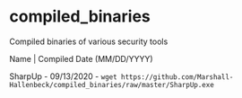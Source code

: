 # compiled_binaries
Compiled binaries of various security tools

Name | Compiled Date (MM/DD/YYYY)

SharpUp - 09/13/2020 - `wget https://github.com/Marshall-Hallenbeck/compiled_binaries/raw/master/SharpUp.exe`
